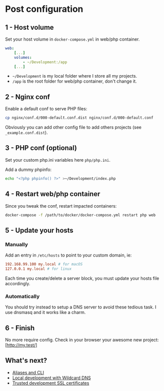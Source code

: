 # Post configuration

## 1 - Host volume

Set your host volume in `docker-compose.yml` in web/php container.

```yaml
web:
    [...]
    volumes:
        - ~/Development:/app
    [...]
```

- `~/Development` is my local folder where I store all my projects.
- `/app` is the root folder for web/php container, don't change it.

## 2 - Nginx conf

Enable a default conf to serve PHP files:

```sh
cp nginx/conf.d/000-default.conf.dist nginx/conf.d/000-default.conf
```

Obviously you can add other config file to add others projects (see
`_example.conf.dist`).

## 3 - PHP conf (optional)

Set your custom php.ini variables here `php/php.ini`.

Add a dummy phpinfo:

```sh
echo "<?php phpinfo() ?>" >~/Development/index.php
```

## 4 - Restart web/php container

Since you tweak the conf, restart impacted containers:

```sh
docker-compose -f /path/to/docker/docker-compose.yml restart php web
```

## 5 - Update your hosts

### Manually

Add an entry in `/etc/hosts` to point to your custom domain, ie:

```conf
192.168.99.100 my.local # for macOS
127.0.0.1 my.local # for linux
```

Each time you create/delete a server block, you must update your hosts file
accordingly.

### Automatically

You should try instead to setup a DNS server to avoid these tedious task. I use
dnsmasq and it works like a charm.

## 6 - Finish

No more require config. Check in your browser your awesome new project:
[http://my.test/]

## What's next?

- [Aliases and CLI](aliases.md)
- [Local development with Wildcard DNS](dns.md)
- [Trusted development SSL certificates](ssl.md)
